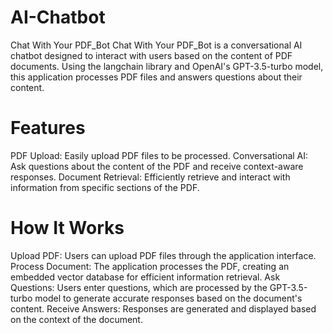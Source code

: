 # AI-Chatbot

Chat With Your PDF_Bot
Chat With Your PDF_Bot is a conversational AI chatbot designed to interact with users based on the content of PDF documents. Using the langchain library and OpenAI's GPT-3.5-turbo model, this application processes PDF files and answers questions about their content.

# Features
PDF Upload: Easily upload PDF files to be processed.
Conversational AI: Ask questions about the content of the PDF and receive context-aware responses.
Document Retrieval: Efficiently retrieve and interact with information from specific sections of the PDF.

# How It Works
Upload PDF: Users can upload PDF files through the application interface.
Process Document: The application processes the PDF, creating an embedded vector database for efficient information retrieval.
Ask Questions: Users enter questions, which are processed by the GPT-3.5-turbo model to generate accurate responses based on the document's content.
Receive Answers: Responses are generated and displayed based on the context of the document.

